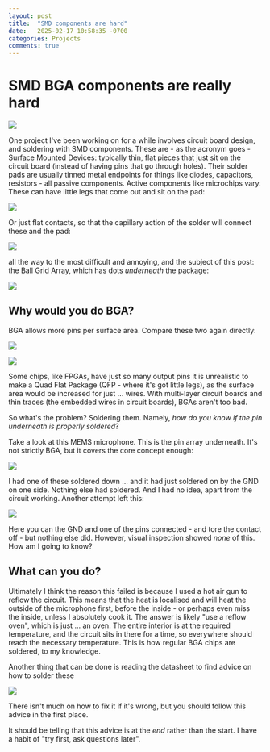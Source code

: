 ```yaml
---
layout: post
title:  "SMD components are hard"
date:   2025-02-17 10:58:35 -0700
categories: Projects
comments: true
---
```


# SMD BGA components are really hard

![](/assets/smd/mic.jpg)

One project I've been working on for a while involves circuit board design, and soldering with SMD components. These are - as the acronym goes - Surface Mounted Devices: typically thin, flat pieces that just sit on the circuit board (instead of having pins that go through holes). Their solder pads are usually tinned metal endpoints for things like diodes, capacitors, resistors - all passive components. Active components like microchips vary. These can have little legs that come out and sit on the pad:

![](/assets/smd/chip_with_legs.png)

Or just flat contacts, so that the capillary action of the solder will connect these and the pad:

![](/assets/smd/qfp.png)

all the way to the most difficult and annoying, and the subject of this post: the Ball Grid Array, which has dots _underneath_ the package:

![](/assets/smd/bga.png)

## Why would you do BGA?
BGA allows more pins per surface area. Compare these two again directly:

![](/assets/smd/qfp.png)

![](/assets/smd/bga.png)

Some chips, like FPGAs, have just so many output pins it is unrealistic to make a Quad Flat Package (QFP - where it's got little legs), as the surface area would be increased for just ... wires. With multi-layer circuit boards and thin traces (the embedded wires in circuit boards), BGAs aren't too bad. 

So what's the problem? 
Soldering them. Namely, _how do you know if the pin underneath is properly soldered_?

Take a look at this MEMS microphone. This is the pin array underneath. It's not strictly BGA, but it covers the core concept enough:

![](/assets/smd/pdm.png)

I had one of these soldered down ... and it had just soldered on by the GND on one side. Nothing else had soldered. And I had no idea, apart from the circuit working. Another attempt left this:

![](/assets/smd/solder.png)

Here you can the GND and one of the pins connected - and tore the contact off - but nothing else did. However, visual inspection showed _none_ of this. How am I going to know?

## What can you do?
Ultimately I think the reason this failed is because I used a hot air gun to reflow the circuit. This means that the heat is localised and will heat the outside of the microphone first, before the inside - or perhaps even miss the inside, unless I absolutely cook it. The answer is likely "use a reflow oven", which is just ... an oven. The entire interior is at the required temperature, and the circuit sits in there for a time, so everywhere should reach the necessary temperature. This is how regular BGA chips are soldered, to my knowledge.

Another thing that can be done is reading the datasheet to find advice on how to solder these 

![](/assets/smd/datasheet.png)

There isn't much on how to fix it if it's wrong, but you should follow this advice in the first place. 

It should be telling that this advice is at the _end_ rather than the start. I have a habit of "try first, ask questions later".


